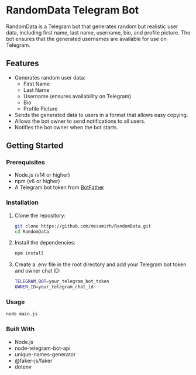 # RandomData Telegram Bot

RandomData is a Telegram bot that generates random but realistic user data, including first name, last name, username, bio, and profile picture. The bot ensures that the generated usernames are available for use on Telegram.

## Features

- Generates random user data:
  - First Name
  - Last Name
  - Username (ensures availability on Telegram)
  - Bio
  - Profile Picture
- Sends the generated data to users in a format that allows easy copying.
- Allows the bot owner to send notifications to all users.
- Notifies the bot owner when the bot starts.

## Getting Started

### Prerequisites

- Node.js (v14 or higher)
- npm (v6 or higher)
- A Telegram bot token from [BotFather](https://core.telegram.org/bots#botfather)

### Installation

1. Clone the repository:
   ```sh
   git clone https://github.com/mesamirh/RandomData.git
   cd RandomData
   ```

2. Install the dependencies:
   ```sh
   npm install
   ```

3. Create a .env file in the root directory and add your Telegram bot token and owner chat ID:
   ```sh
   TELEGRAM_BOT=your_telegram_bot_token
   OWNER_ID=your_telegram_chat_id
   ```

### Usage
   ```sh
   node main.js
   ```

### Built With

 - Node.js
 - node-telegram-bot-api
 - unique-names-generator
 - @faker-js/faker
 - dotenv